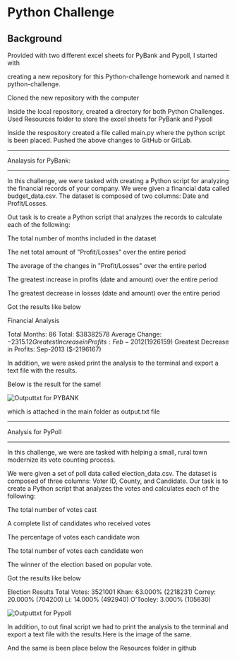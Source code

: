 # Python Challenge

## Background

Provided with two different excel sheets for PyBank and Pypoll, I started with

creating a new repository for this Python-challenge homework and named it python-challenge.

Cloned the new repository with the computer

Inside the local repository, created a directory for both Python Challenges. Used Resources folder to store the excel sheets for PyBank and Pypoll

Inside the respository created a file called main.py where the python script is been placed. Pushed the above changes to GitHub or GitLab.

--------------------------

Analaysis for PyBank:

--------------------------

In this challenge, we were tasked with creating a Python script for analyzing the financial records of your company. We were given a financial data called budget_data.csv. The dataset is composed of two columns: Date and Profit/Losses.

Out task is to create a Python script that analyzes the records to calculate each of the following:

The total number of months included in the dataset

The net total amount of "Profit/Losses" over the entire period

The average of the changes in "Profit/Losses" over the entire period

The greatest increase in profits (date and amount) over the entire period

The greatest decrease in losses (date and amount) over the entire period

Got the results like below


Financial Analysis

Total Months: 86 Total: $38382578 Average Change: $-2315.12 Greatest Increase in Profits: Feb-2012 ($1926159) Greatest Decrease in Profits: Sep-2013 ($-2196167)

In addition, we were asked print the analysis to the terminal and export a text file with the results.

Below is the result for the same!


![Outputtxt for PYBANK](https://user-images.githubusercontent.com/81407869/123717557-f3c98700-d831-11eb-826c-706b2700aecb.png)

which is attached in the main folder as output.txt file


-------------------------

Analysis for PyPoll

-------------------------

In this challenge, we were are tasked with helping a small, rural town modernize its vote counting process.

We were given a set of poll data called election_data.csv. The dataset is composed of three columns: Voter ID, County, and Candidate. Our task is to create a Python script that analyzes the votes and calculates each of the following:

The total number of votes cast

A complete list of candidates who received votes

The percentage of votes each candidate won

The total number of votes each candidate won

The winner of the election based on popular vote.

Got the results like below

Election Results
Total Votes: 3521001
Khan: 63.000% (2218231) Correy: 20.000% (704200) Li: 14.000% (492940) O'Tooley: 3.000% (105630)

![Outputtxt for Pypoll](https://user-images.githubusercontent.com/81407869/123717774-689cc100-d832-11eb-87f4-02ea5ec9435e.png)

In addition, to out final script we had to print the analysis to the terminal and export a text file with the results.Here is the image of the same.

And the same is been place below the Resources folder in github
